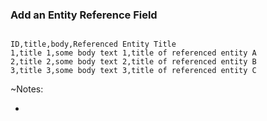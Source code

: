 ### Add an Entity Reference Field

<pre><code data-trim data-noescape>
ID,title,body,Referenced Entity Title
1,title 1,some body text 1,title of referenced entity A
2,title 2,some body text 2,title of referenced entity B
3,title 3,some body text 3,title of referenced entity C
</code></pre>

~Notes:

*
